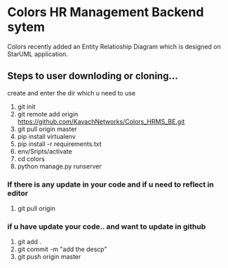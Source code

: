 # Colors HR Management Backend sytem

Colors recently added an Entity Relatioship Diagram which is designed on StarUML application. 

## Steps to user downloding or cloning...

create and enter the dir which u need to use

1. git init
2. git remote add origin https://github.com/KavachNetworks/Colors_HRMS_BE.git
3. git pull origin master
4. pip install virtualenv
5. pip install -r requirements.txt
6. env/Sripts/activate
7. cd colors
8. python manage.py runserver

### If there is any update in your code and if u need to reflect in editor

1. git pull origin

### if u have update your code.. and want to update in github

1. git add .
2. git commit -m "add the descp"
3. git push origin master
